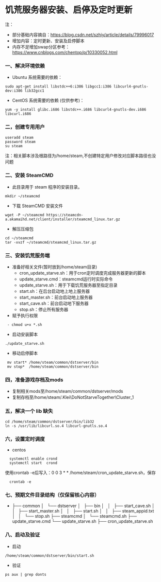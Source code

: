 # 饥荒服务器安装、启停及定时更新
注：
 - 部分基础内容摘自：https://blog.csdn.net/szhiy/article/details/79996017
 - 增加内容：定时更新、安装及启停脚本
 - 内存不足增加swap分区参考：https://www.cnblogs.com/chentop/p/10330052.html

###  一、解决环境依赖   ###

- Ubuntu 系统需要的依赖：
```shell
sudo apt-get install libstdc++6:i386 libgcc1:i386 libcurl4-gnutls-dev:i386 lib32gcc1
```
- CentOS 系统需要的依赖 (仅供参考)：
```shell
yum -y install glibc.i686 libstdc++.i686 libcurl4-gnutls-dev.i686 libcurl.i686
```

### 二，创建专用用户 ###

 ```shell
useradd steam
password steam
su steam
 ```
 注：相关脚本涉及根路径为/home/steam,不创建特定用户修改对应脚本路径也没问题
### 二、安装 SteamCMD ###
- 此目录用于 steam 程序的安装目录。
```shell
mkdir ~/steamcmd
```
- 下载 SteamCMD 安装文件
```shell
wget -P ~/steamcmd https://steamcdn-a.akamaihd.net/client/installer/steamcmd_linux.tar.gz
```
- 解压压缩包
```shell
cd ~/steamcmd
tar -xvzf ~/steamcmd/steamcmd_linux.tar.gz
```

### 三、安装饥荒服务端 ###
- 准备好相关文件(暂时放到/home/steam目录)
  - cron_update_starve.sh：用于cron定时调度完成服务器更新的脚本
  - update_starve.cmd：steamcmd运行时实际命令
  - update_starve.sh：用于下载饥荒服务器至指定目录
  - start.sh：在后台启动地上地上服务器
  - start_master.sh：前台启动地上服务器
  - start_cave.sh：前台启动地下服务器
  - stop.sh：停止所有服务器
- 赋予执行权限
```shell
 - chmod u+x *.sh
```
- 启动安装脚本
```shell
./update_starve.sh
```
- 移动启停脚本
```shell
 mv start* /home/steam/common/dstserver/bin
 mv stop*  /home/steam/common/dstserver/bin
```

### 四，准备游戏存档及mods ###
- 复制相关mods至/home/steam/common/dstserver/mods
- 复制存档至/home/steam/.Klei\DoNotStarveTogether\Cluster_1

### 五，解决一个 lib 缺失 ###
```shell
cd /home/steam/common/dstserver/bin/lib32
ln -s /usr/lib/libcurl.so.4 libcurl-gnutls.so.4
```

### 六，设置定时调度 ###
- centos
```shell
  systemctl enable crond
  systemctl start  crond
```
  使用crontab -e后写入：0 0 3 * * /home/steam/cron_update_starve.sh，保存
```shell
  crontab -e
```

### 七、预期文件目录结构（仅保留核心内容） ###
- ├── common
│   └── dstserver
│       ├── bin
│       │   ├── start_cave.sh
│       │   ├── start_master.sh
│       │   ├── start.sh
│       │   ├── steam_appid.txt
│       │   └── stop.sh
├── steamcmd
│   └── steamcmd.sh
├── update_starve.cmd
└── update_starve.sh
├── cron_update_starve.sh


### 八、启动及验证 ###
- 启动
```shell
/home/steam/common/dstserver/bin/start.sh
```
- 验证
```shell
ps aux | grep donts
```

